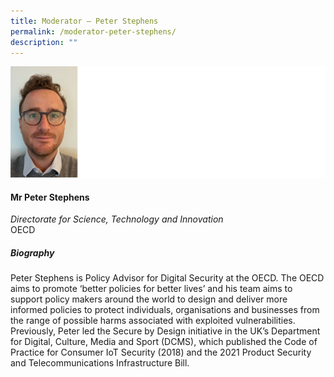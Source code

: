 ```yaml
---
title: Moderator – Peter Stephens
permalink: /moderator-peter-stephens/
description: ""
---
```

![](/images/Speakers/Peter%20Stephens.jpg)

#### **Mr Peter Stephens**

*Directorate for Science, Technology and Innovation*  
OECD

##### **Biography**
Peter Stephens is Policy Advisor for Digital Security at the OECD. The OECD aims to promote ‘better policies for better lives’ and his team aims to support policy makers around the world to design and deliver more informed policies to protect individuals, organisations and businesses from the range of possible harms associated with exploited vulnerabilities. Previously, Peter led the Secure by Design initiative in the UK’s Department for Digital, Culture, Media and Sport (DCMS), which published the Code of Practice for Consumer IoT Security (2018) and the 2021 Product Security and Telecommunications Infrastructure Bill.
